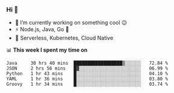 ### Hi 👋

<!--
**nodejh/nodejh** is a ✨ _special_ ✨ repository because its `README.md` (this file) appears on your GitHub profile.

Here are some ideas to get you started:

- 🔭 I’m currently working on ...
- 🌱 I’m currently learning ...
- 👯 I’m looking to collaborate on ...
- 🤔 I’m looking for help with ...
- 💬 Ask me about ...
- 📫 How to reach me: ...
- 😄 Pronouns: ...
- ⚡ Fun fact: ...
-->

- 🔭 I’m currently working on something cool :wink:
- ⚡ Node.js, Java, Go :thought_balloon:
- 🤖 Serverless, Kubernetes, Cloud Native

📊 **This week I spent my time on**

<!--START_SECTION:waka-->
```text
Java     30 hrs 40 mins  ██████████████████▒░░░░░░   72.84 % 
JSON     2 hrs 56 mins   █▓░░░░░░░░░░░░░░░░░░░░░░░   06.99 % 
Python   1 hr 43 mins    █░░░░░░░░░░░░░░░░░░░░░░░░   04.10 % 
YAML     1 hr 36 mins    █░░░░░░░░░░░░░░░░░░░░░░░░   03.80 % 
Groovy   1 hr 34 mins    █░░░░░░░░░░░░░░░░░░░░░░░░   03.74 % 
```
<!--END_SECTION:waka-->


<!--
:traffic_light: **Visitors**

![visitors](https://visitor-badge.glitch.me/badge?page_id=nodejh.nodejh)
-->
